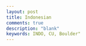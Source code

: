 ```yaml
---
layout: post
title: Indonesian
comments: true
description: "blank"
keywords: INDO, CU, Boulder"
---
```

<body>
</body>
